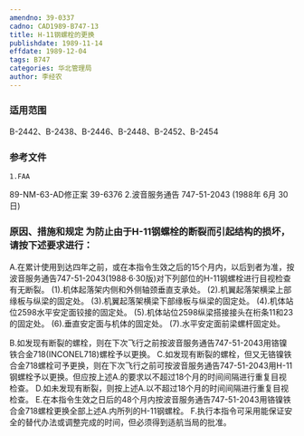 ```yaml
---
amendno: 39-0337
cadno: CAD1989-B747-13
title: H-11钢螺栓的更换
publishdate: 1989-11-14
effdate: 1989-12-04
tags: B747
categories: 华北管理局
author: 李经农
---
```


### 适用范围 
B-2442、B-2438、B-2446、B-2448、B-2452、B-2454

<!--more-->
### 参考文件
    1.FAA 
89-NM-63-AD修正案 39-6376
    2.波音服务通告 747-51-2043 (1988年 6月 30日) 

### 原因、措施和规定     为防止由于H-11钢螺栓的断裂而引起结构的损坏，请按下述要求进行： 
A.在累计使用到达四年之前，或在本指令生效之后的15个月内，以后到者为准，按波音服务通告747-51-2043(1988·6·30版)对下列部位的H-11钢螺栓进行目视检查有无断裂。 
     (1).机体起落架内侧和外侧轴颈垂直支承处。 
     (2).机翼起落架横梁上部缘板与纵梁的固定处。 
     (3).机翼起落架横梁下部缘板与纵梁的固定处。 
     (4).机体站位2598水平安定面铰接的固定处。 
     (5).机体站位2598纵梁搭接接头在桁条11和23的固定处。 
     (6).垂直安定面与机体的固定处。
     (7).水平安定面前梁螺杆固定处。

  
B.如发现有断裂的螺栓，则在下次飞行之前按波音服务通告747-51-2043用铬镍铁合金718(INCONEL718)螺栓予以更换。 
    C.如发现有断裂的螺栓，但又无铬镍铁合金718螺栓可予更换，则在下次飞行之前可按波音服务通告747-51-2043用H-11钢螺栓予以更换。但应按上述A.的要求以不超过18个月的时间间隔进行重复目视检查。 
D.如未发现有断裂，则按上述A.以不超过18个月的时间间隔进行重复目视检查。 
E.在本指令生效之日后的48个月内按波音服务通告747-51-2043用铬镍铁合金718螺栓更换全部上述A.内所列的H-11钢螺栓。 
F.执行本指令可采用能保证安全的替代办法或调整完成的时间，但必须得到适航当局的批准。

